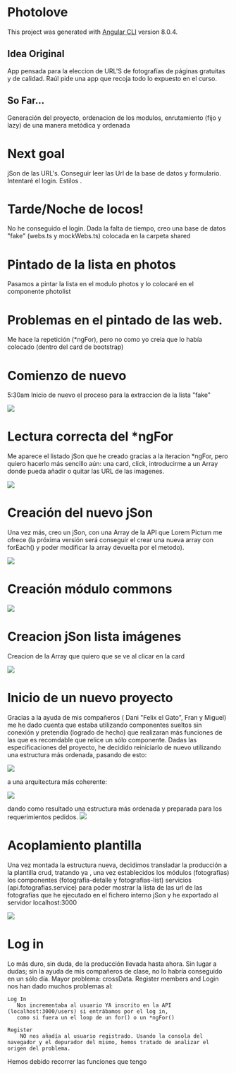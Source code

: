 # Photolove

This project was generated with [Angular CLI](https://github.com/angular/angular-cli) version 8.0.4.

## Idea Original

App pensada para la eleccion de URL'S de fotografías de páginas gratuitas y de calidad. 
Raúl pide una app que recoja todo lo expuesto en el curso.

## So Far...

Generación del proyecto, ordenacion de los modulos, enrutamiento (fijo y lazy) de una manera metódica y ordenada

# Next goal

jSon de las URL's. Conseguir leer las Url de la base de datos y formulario. Intentaré el login. Estilos .

# Tarde/Noche de locos!

No he conseguido el login. Dada la falta de tiempo, creo una base de datos "fake" (webs.ts y mockWebs.ts) colocada en la carpeta shared

# Pintado de la lista en photos

Pasamos a pintar la lista en el modulo photos y lo colocaré en el componente photolist

# Problemas en el pintado de las web. 

Me hace la repetición (*ngFor), pero no como yo creia que lo había colocado (dentro del card de bootstrap)

# Comienzo de nuevo

5:30am Inicio de nuevo el proceso para la extraccion de la lista "fake"




![](https://i.imgur.com/292FgnX.png)

# Lectura correcta del *ngFor

Me aparece el listado jSon que he creado gracias a la iteracion *ngFor, pero quiero hacerlo 
más sencillo aún: una card, click, introducirme a un Array donde pueda añadir o quitar
las URL de las imagenes.

![](https://i.imgur.com/Z2eN8uK.png)

# Creación del nuevo jSon 

Una vez más, creo un jSon, con una Array de la API que Lorem Pictum me ofrece (la próxima versión será conseguir 
el crear una nueva array con forEach() y poder modificar la array devuelta por el metodo).

![](https://i.imgur.com/pIuIt9z.png)

# Creación módulo commons

![](https://i.imgur.com/zaHRvlG.png)

# Creacion jSon lista imágenes

Creacion de la Array que quiero que se ve al clicar en la card

![](https://i.imgur.com/TQ2rDEK.png)

# Inicio de un nuevo proyecto

  Gracias a la ayuda de mis compañeros ( Dani "Felix el Gato", Fran y Miguel) me he dado cuenta que estaba utilizando componentes sueltos sin conexión y pretendia (logrado de hecho) que realizaran más funciones de las que es recomdable que relice un sólo componente.
  Dadas las especificaciones del proyecto, he decidido reiniciarlo de nuevo utilizando una estructura más ordenada, pasando de esto:

 ![](https://i.imgur.com/vJQ7bsn.png)

 a una arquitectura más coherente:

 ![](https://i.imgur.com/xnzIJpP.png)

 dando como resultado una estructura más ordenada y preparada para los requerimientos pedidos.
 ![](https://i.imgur.com/LaXm3QS.png)

# Acoplamiento plantilla 

Una vez montada la estructura nueva, decidimos transladar la producción a la plantilla crud, tratando ya , una vez establecidos los módulos (fotografias) los componentes (fotografia-detalle y fotografias-list) servicios (api.fotografias.service) para poder mostrar la lista de las url de las fotografías que he ejecutado en el fichero interno jSon y he exportado al servidor localhost:3000

![](https://i.imgur.com/P6rolDn.png)

# Log in

Lo más duro, sin duda, de la producción llevada hasta ahora. Sin lugar a dudas; sin la ayuda de mis compañeros de clase, no lo habría conseguido en un sólo día. Mayor problema: crossData. Register members and Login nos han dado muchos problemas al:

    Log In
       Nos incrementaba al usuario YA inscrito en la API (localhost:3000/users) si entrábamos por el log in, 
	   como si fuera un el loop de un for() o un *ngFor()
	   
	Register
		NO nos añadía al usuario registrado. Usando la consola del navegador y el depurador del mismo, hemos tratado de analizar el origen del problema.
		
Hemos debido recorrer las funciones que tengo 


